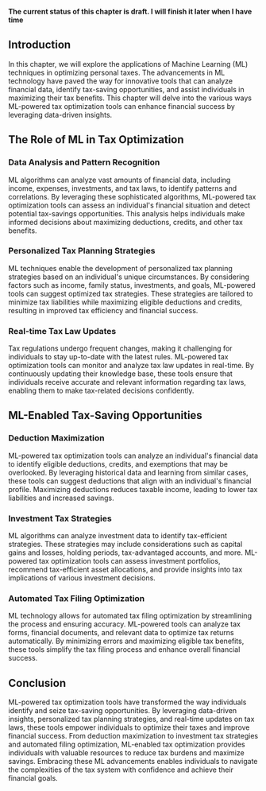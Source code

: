 **The current status of this chapter is draft. I will finish it later when I have time**

Introduction
------------

In this chapter, we will explore the applications of Machine Learning (ML) techniques in optimizing personal taxes. The advancements in ML technology have paved the way for innovative tools that can analyze financial data, identify tax-saving opportunities, and assist individuals in maximizing their tax benefits. This chapter will delve into the various ways ML-powered tax optimization tools can enhance financial success by leveraging data-driven insights.

The Role of ML in Tax Optimization
----------------------------------

### Data Analysis and Pattern Recognition

ML algorithms can analyze vast amounts of financial data, including income, expenses, investments, and tax laws, to identify patterns and correlations. By leveraging these sophisticated algorithms, ML-powered tax optimization tools can assess an individual's financial situation and detect potential tax-savings opportunities. This analysis helps individuals make informed decisions about maximizing deductions, credits, and other tax benefits.

### Personalized Tax Planning Strategies

ML techniques enable the development of personalized tax planning strategies based on an individual's unique circumstances. By considering factors such as income, family status, investments, and goals, ML-powered tools can suggest optimized tax strategies. These strategies are tailored to minimize tax liabilities while maximizing eligible deductions and credits, resulting in improved tax efficiency and financial success.

### Real-time Tax Law Updates

Tax regulations undergo frequent changes, making it challenging for individuals to stay up-to-date with the latest rules. ML-powered tax optimization tools can monitor and analyze tax law updates in real-time. By continuously updating their knowledge base, these tools ensure that individuals receive accurate and relevant information regarding tax laws, enabling them to make tax-related decisions confidently.

ML-Enabled Tax-Saving Opportunities
-----------------------------------

### Deduction Maximization

ML-powered tax optimization tools can analyze an individual's financial data to identify eligible deductions, credits, and exemptions that may be overlooked. By leveraging historical data and learning from similar cases, these tools can suggest deductions that align with an individual's financial profile. Maximizing deductions reduces taxable income, leading to lower tax liabilities and increased savings.

### Investment Tax Strategies

ML algorithms can analyze investment data to identify tax-efficient strategies. These strategies may include considerations such as capital gains and losses, holding periods, tax-advantaged accounts, and more. ML-powered tax optimization tools can assess investment portfolios, recommend tax-efficient asset allocations, and provide insights into tax implications of various investment decisions.

### Automated Tax Filing Optimization

ML technology allows for automated tax filing optimization by streamlining the process and ensuring accuracy. ML-powered tools can analyze tax forms, financial documents, and relevant data to optimize tax returns automatically. By minimizing errors and maximizing eligible tax benefits, these tools simplify the tax filing process and enhance overall financial success.

Conclusion
----------

ML-powered tax optimization tools have transformed the way individuals identify and seize tax-saving opportunities. By leveraging data-driven insights, personalized tax planning strategies, and real-time updates on tax laws, these tools empower individuals to optimize their taxes and improve financial success. From deduction maximization to investment tax strategies and automated filing optimization, ML-enabled tax optimization provides individuals with valuable resources to reduce tax burdens and maximize savings. Embracing these ML advancements enables individuals to navigate the complexities of the tax system with confidence and achieve their financial goals.
